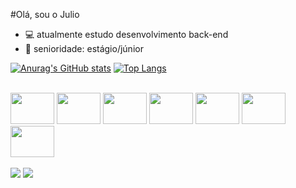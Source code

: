 #Olá, sou o Julio

 - 💻 atualmente estudo desenvolvimento back-end
 - 🥸 senioridade: estágio/júnior

[![Anurag's GitHub stats](https://github-readme-stats.vercel.app/api?username=eujuliozs&show_private=true&theme=tokyonight)](https://github.com/eujuliozs/github-readme-stats)
[![Top Langs](https://github-readme-stats.vercel.app/api/top-langs/?username=eujuliozs&layout=compact)](https://github.com/eujuliozs/github-readme-stats)

<div style="display: inline_block"><br>
  <img align-="center" height="50" width="70" src="https://cdn.jsdelivr.net/gh/devicons/devicon/icons/csharp/csharp-original.svg" />
  <img align-="center" height="50" width="70" src="https://cdn.jsdelivr.net/gh/devicons/devicon/icons/dot-net/dot-net-original-wordmark.svg" />
  <img align-="center" height="50" width="70" src="https://cdn.jsdelivr.net/gh/devicons/devicon/icons/visualstudio/visualstudio-plain.svg" />
  <img align-="center" height="50" width="70" src="https://cdn.jsdelivr.net/gh/devicons/devicon/icons/mysql/mysql-original-wordmark.svg" />
  <img align-="center" height="50" width="70" src="https://cdn.jsdelivr.net/gh/devicons/devicon/icons/microsoftsqlserver/microsoftsqlserver-plain-wordmark.svg" />
  <img align-="center" height="50" width="70" src="https://cdn.jsdelivr.net/gh/devicons/devicon/icons/html5/html5-original-wordmark.svg" />
  <img align-="center" height="50" width="70" src="https://cdn.jsdelivr.net/gh/devicons/devicon/icons/bootstrap/bootstrap-original-wordmark.svg" />
</div>
<div style="display: inline_block"><br>
  <a href="https://www.linkedin.com/in/julio-cesar-505b4924a/" target="_blank"><img src="https://img.shields.io/badge/-LinkedIn-%230077B5?style=for-the-badge&logo=linkedin&logoColor=white" target="_blank"></a>
  <a href = "mailto:julios100305@gmail.com"><img src="https://img.shields.io/badge/-Gmail-%23333?style=for-the-badge&logo=gmail&logoColor=white" target="_blank"></a>
  
</div>
